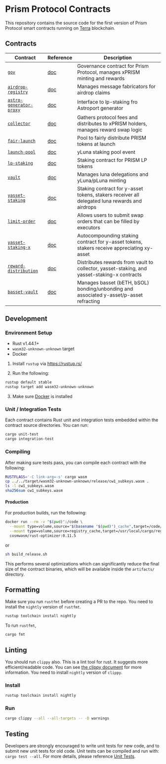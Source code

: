 # Prism Protocol Contracts

This repository contains the source code for the first version of Prism Protocol smart contracts running on [Terra](https://terra.money) blockchain.

## Contracts

| Contract                                                           | Reference | Description                                                                                 |
| ------------------------------------------------------------------ | --------- | ------------------------------------------------------------------------------------------- |
| [`gov`](./contracts/prism-gov)                                     | [doc]()   | Governance contract for Prism Protocol, manages xPRISM minting and rewards                  |
| [`airdrop-registry`](./contracts/prism-airdrop-registry)           | [doc]()   | Manages message fabricators for airdrop claims                                              |
| [`astro-generator-proxy`](./contracts/prism-astro-generator-proxy) | [doc]()   | Interface to lp-staking fro Astroport generator                                             |
| [`collector`](./contracts/prism-collector)                         | [doc]()   | Gathers protocol fees and distributes to xPRISM holders, manages reward swap logic          |
| [`fair-launch`](./contracts/prism-fair-launch)                     | [doc]()   | Pool to fairly distribute PRISM tokens at launch                                            |
| [`launch-pool`](./contracts/prism-launch-pool)                    | [doc]()   | yLuna staking pool event                                                                    |
| [`lp-staking`](./contracts/prism-lp-staking)                      | [doc]()   | Staking contract for PRISM LP tokens                                                        |
| [`vault`](./contracts/prism-vault)                                | [doc]()   | Manages luna delegations and yLuna/pLuna minting                                            |
| [`yasset-staking`](./contracts/prism-yasset-staking)              | [doc]()   | Staking contract for y-asset tokens, stakers receiver all delegated luna rewards and airdrops |
| [`limit-order`](./contracts/prism-limit-order)                    | [doc]()   | Allows users to submit swap orders that can be filled by executors                          |
| [`yasset-staking-x`](./contracts/prism-yasset-staking-x)          | [doc]()   | Autocompounding staking contract for y-asset tokens, stakers receive appreciating xy-asset  |
| [`reward-distribution`](./contracts/prism-reward-distribution)    | [doc]()   | Distributes rewards from vault to collector, yasset-staking, and yasset-staking-x contracts |
| [`basset-vault`](./contracts/prism-basset-vault)                  | [doc]()   | Manages basset (bETH, bSOL) bonding/unbonding and associated y-asset/p-asset refracting     |

## Development

### Environment Setup

- Rust v1.44.1+
- `wasm32-unknown-unknown` target
- Docker

1. Install `rustup` via https://rustup.rs/

2. Run the following:

```sh
rustup default stable
rustup target add wasm32-unknown-unknown
```

3. Make sure [Docker](https://www.docker.com/) is installed

### Unit / Integration Tests

Each contract contains Rust unit and integration tests embedded within the contract source directories. You can run:

```sh
cargo unit-test
cargo integration-test
```

### Compiling

After making sure tests pass, you can compile each contract with the following:

```sh
RUSTFLAGS='-C link-arg=-s' cargo wasm
cp ../../target/wasm32-unknown-unknown/release/cw1_subkeys.wasm .
ls -l cw1_subkeys.wasm
sha256sum cw1_subkeys.wasm
```

#### Production

For production builds, run the following:

```sh
docker run --rm -v "$(pwd)":/code \
  --mount type=volume,source="$(basename "$(pwd)")_cache",target=/code/target \
  --mount type=volume,source=registry_cache,target=/usr/local/cargo/registry \
  cosmwasm/rust-optimizer:0.11.5
```

or

```sh
sh build_release.sh
```

This performs several optimizations which can significantly reduce the final size of the contract binaries, which will be available inside the `artifacts/` directory.

## Formatting

Make sure you run `rustfmt` before creating a PR to the repo. You need to install the `nightly` version of `rustfmt`.

```sh
rustup toolchain install nightly
```

To run `rustfmt`,

```sh
cargo fmt
```

## Linting

You should run `clippy` also. This is a lint tool for rust. It suggests more efficient/readable code.
You can see [the clippy document](https://rust-lang.github.io/rust-clippy/master/index.html) for more information.
You need to install `nightly` version of `clippy`.

### Install

```sh
rustup toolchain install nightly
```

### Run

```sh
cargo clippy --all --all-targets -- -D warnings
```

## Testing

Developers are strongly encouraged to write unit tests for new code, and to submit new unit tests for old code. Unit tests can be compiled and run with: `cargo test --all`. For more details, please reference [Unit Tests](https://github.com/CodeChain-io/codechain/wiki/Unit-Tests).
